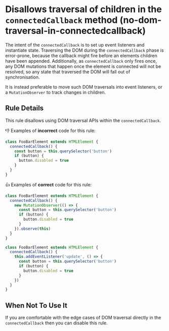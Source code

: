 # Disallows traversal of children in the `connectedCallback` method (no-dom-traversal-in-connectedcallback)

The intent of the `connectedCallback` is to set up event listeners and instantiate state. Traversing the DOM during the `connectedCallback` phase is error-prone, because the callback might fire before an elements children have been appended. Additionally, as `connectedCallback` only fires once, any DOM mutations that happen once the element is connected will not be resolved, so any state that traversed the DOM will fall out of synchronisation.

It is instead preferable to move such DOM traversals into event listeners, or a `MutationObserver` to track changes in children.

## Rule Details

This rule disallows using DOM traversal APIs within the `connectedCallback`.

👎 Examples of **incorrect** code for this rule:

```js
class FooBarElement extends HTMLElement {
  connectedCallback() {
    const button = this.querySelector('button')
    if (button) {
      button.disabled = true
    }
  }
}
```

👍 Examples of **correct** code for this rule:

```js
class FooBarElement extends HTMLElement {
  connectedCallback() {
    new MutationObserver(() => {
      const button = this.querySelector('button')
      if (button) {
        button.disabled = true
      }
    }).observe(this)
  }
}
```

```js
class FooBarElement extends HTMLElement {
  connectedCallback() {
    this.addEventListener('update', () => {
      const button = this.querySelector('button')
      if (button) {
        button.disabled = true
      }
    })
  }
}
```

## When Not To Use It

If you are comfortable with the edge cases of DOM traversal directly in the `connectedCallback` then you can disable this rule.
